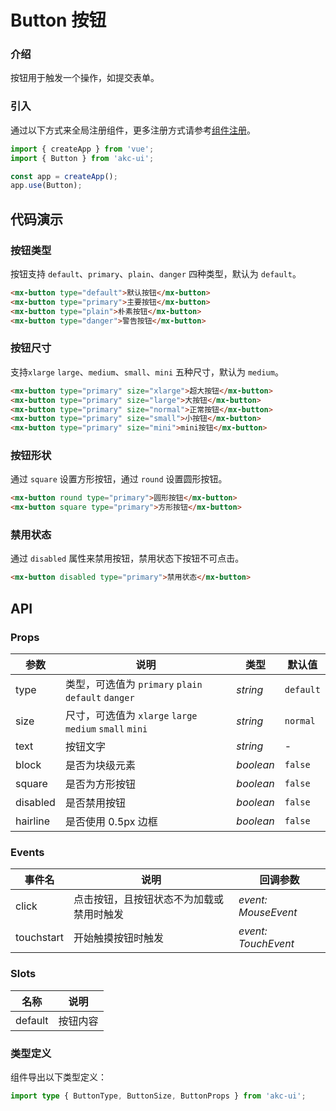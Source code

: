 # Button 按钮

### 介绍

按钮用于触发一个操作，如提交表单。

### 引入

通过以下方式来全局注册组件，更多注册方式请参考[组件注册](#/zh-CN/advanced-usage#zu-jian-zhu-ce)。

```js
import { createApp } from 'vue';
import { Button } from 'akc-ui';

const app = createApp();
app.use(Button);
```

## 代码演示

### 按钮类型

按钮支持 `default`、`primary`、`plain`、`danger` 四种类型，默认为 `default`。

```html
<mx-button type="default">默认按钮</mx-button>
<mx-button type="primary">主要按钮</mx-button>
<mx-button type="plain">朴素按钮</mx-button>
<mx-button type="danger">警告按钮</mx-button>
```

### 按钮尺寸

支持`xlarge` `large`、`medium`、`small`、`mini` 五种尺寸，默认为 `medium`。

```html
<mx-button type="primary" size="xlarge">超大按钮</mx-button>
<mx-button type="primary" size="large">大按钮</mx-button>
<mx-button type="primary" size="normal">正常按钮</mx-button>
<mx-button type="primary" size="small">小按钮</mx-button>
<mx-button type="primary" size="mini">mini按钮</mx-button>
```

### 按钮形状

通过 `square` 设置方形按钮，通过 `round` 设置圆形按钮。

```html
<mx-button round type="primary">圆形按钮</mx-button>
<mx-button square type="primary">方形按钮</mx-button>
```

### 禁用状态

通过 `disabled` 属性来禁用按钮，禁用状态下按钮不可点击。

```html
<mx-button disabled type="primary">禁用状态</mx-button>
```

## API

### Props

| 参数     | 说明                                                    | 类型      | 默认值    |
| -------- | ------------------------------------------------------- | --------- | --------- |
| type     | 类型，可选值为 `primary` `plain` `default` `danger`     | _string_  | `default` |
| size     | 尺寸，可选值为 `xlarge` `large` `medium` `small` `mini` | _string_  | `normal`  |
| text     | 按钮文字                                                | _string_  | -         |
| block    | 是否为块级元素                                          | _boolean_ | `false`   |
| square   | 是否为方形按钮                                          | _boolean_ | `false`   |
| disabled | 是否禁用按钮                                            | _boolean_ | `false`   |
| hairline | 是否使用 0.5px 边框                                     | _boolean_ | `false`   |

### Events

| 事件名     | 说明                                     | 回调参数            |
| ---------- | ---------------------------------------- | ------------------- |
| click      | 点击按钮，且按钮状态不为加载或禁用时触发 | _event: MouseEvent_ |
| touchstart | 开始触摸按钮时触发                       | _event: TouchEvent_ |

### Slots

| 名称    | 说明     |
| ------- | -------- |
| default | 按钮内容 |

### 类型定义

组件导出以下类型定义：

```ts
import type { ButtonType, ButtonSize, ButtonProps } from 'akc-ui';
```
